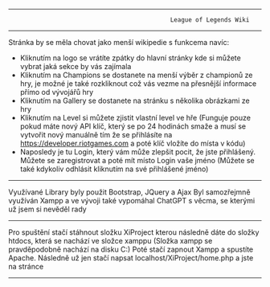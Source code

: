 -------------------------------------------------------------------------------------------------------------------------------------------

                                                 League of Legends Wiki

-------------------------------------------------------------------------------------------------------------------------------------------

Stránka by se měla chovat jako menší wikipedie s funkcema navíc:

- Kliknutím na logo se vrátíte zpátky do hlavní stránky kde si můžete vybrat jaká sekce by vás zajímala
- Kliknutím na Champions se dostanete na menší výběr z championů ze hry, je možné je také rozkliknout což 
  vás vezme na přesnější informace přímo od vývojářů hry
- Kliknutím na Gallery se dostanete na stránku s několika obrázkami ze hry
- Kliknutím na Level si můžete zjistit vlastní level ve hře (Funguje pouze pokud máte nový API klíč, který se po 24 hodinách 
  smaže a musí se vytvořit nový manuálně tím že se přihlásíte na https://developer.riotgames.com a poté klíč vložíte do místa v kódu)
- Naposledy je tu Login, který vám může zlepšit pocit, že jste přihlášený. Můžete se zaregistrovat a poté mít místo Login vaše jméno
  (Můžete se také kdykoliv odhlásit kliknutím na své přihlášené jméno)
  
-------------------------------------------------------------------------------------------------------------------------------------------

Využívané Library byly použit Bootstrap, JQuery a Ajax
Byl samozřejmně využíván Xampp a ve vývoji také vypomáhal ChatGPT s věcma, se kterými už jsem si nevěděl rady

-------------------------------------------------------------------------------------------------------------------------------------------

Pro spuštění stačí stáhnout složku XiProject kterou následně dáte do složky htdocs, která se nachází ve složce xamppu
(Složka xampp se pravděpodobně nachází na disku C:)
Poté stačí zapnout Xampp a spustíte Apache. Následně už jen stačí napsat localhost/XiProject/home.php a jste na stránce

-------------------------------------------------------------------------------------------------------------------------------------------

